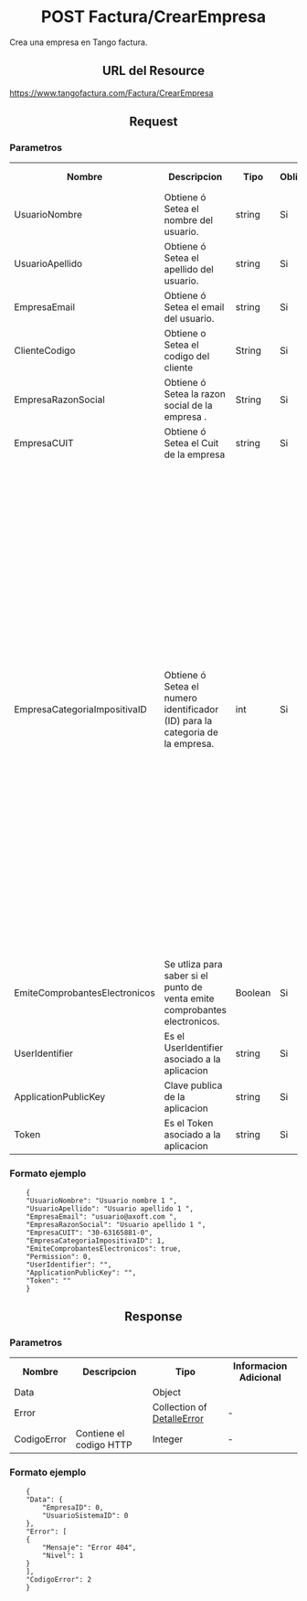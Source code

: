 <h1 align="center">POST Factura/CrearEmpresa</h1>

Crea una empresa en Tango factura.

<h2 align="center">URL del Resource</h2>

https://www.tangofactura.com/Factura/CrearEmpresa

<h2 align="center">Request</h2>

<h3>Parametros</h3>
<table style="width:100%;">
<tr>
    <th>Nombre</th>
    <th>Descripcion</th>
    <th>Tipo</th>
    <th>Obligatorio</th>
    <th>Informacion Adicional</th>
</tr>
<tr>
    <td>UsuarioNombre</td>
    <td>Obtiene ó Setea el nombre del usuario.</td>
    <td>string</td>
    <td>Si</td>
    <td></td>
</tr>
<tr>
    <td>UsuarioApellido</td>
    <td>Obtiene ó Setea el apellido del usuario.</td>
    <td>string</td>
    <td>Si</td>
    <td></td>
</tr>
<tr>
    <td>EmpresaEmail</td>
    <td>Obtiene ó Setea el email del usuario.</td>
    <td>string</td>
    <td>Si</td>
    <td></td>
</tr>
<tr>
    <td>ClienteCodigo</td>
    <td>Obtiene o Setea el codigo del cliente</td>
    <td>String</td>
    <td>Si</td>
    <td>Longitud máxima: 10 caracteres.</td>
</tr>
<tr>
    <td>EmpresaRazonSocial</td>
    <td>Obtiene ó Setea la razon social de la empresa .</td>
    <td>String</td>
    <td>Si</td>
    <td>-</td>
</tr>
<tr>
    <td>EmpresaCUIT</td>
    <td>Obtiene ó Setea el Cuit de la empresa</td>
    <td>string</td>
    <td>Si</td>
    <td></td>
</tr>
<tr>
    <td>EmpresaCategoriaImpositivaID</td>
    <td>Obtiene ó Setea el numero identificador (ID) para la categoria de la empresa.</td>
    <td>int</td>
    <td>Si</td>
    <td>Valores posibles: <br>1: IVA Responsable Inscripto<br>2: IVA Responsable no Inscripto<br>3: IVA no Responsable<br>4: IVA Sujeto Exento<br>5: Consumidor Final<br>6: Responsable Monotributo<br>7: Sujeto no Categorizado<br>8: Proveedor del Exterior<br>9: Cliente del Exterior<br>10: IVA Liberado – Ley Nº 19.640<br>11: IVA Responsable Inscripto – Agente de Percepción<br>12: Pequeño Contribuyente Eventual<br>13: Monotributista Social<br>14: Pequeño Contribuyente Eventual Social</td>
</tr>
<tr>
    <td>EmiteComprobantesElectronicos</td>
    <td>Se utliza para saber si el punto de venta emite comprobantes electronicos.</td>
    <td>Boolean</td>
    <td>Si</td>
    <td>-</td>
</tr>
<tr>
    <td>UserIdentifier</td>
    <td>Es el UserIdentifier asociado a la aplicacion</td>
    <td>string</td>
    <td>Si</td>
    <td>-</td>
</tr>
<tr>
    <td>ApplicationPublicKey</td>
    <td>Clave publica de la aplicacion</td>
    <td>string</td>
    <td>Si</td>
    <td>-</td>
</tr>
<tr>
    <td>Token</td>
    <td>Es el Token asociado a la aplicacion</td>
    <td>string</td>
    <td>Si</td>
    <td>-</td>
</tr>

</table>

<h3>Formato ejemplo</h3>

```
    {
    "UsuarioNombre": "Usuario nombre 1 ",
    "UsuarioApellido": "Usuario apellido 1 ",
    "EmpresaEmail": "usuario@axoft.com ",
    "EmpresaRazonSocial": "Usuario apellido 1 ",
    "EmpresaCUIT": "30-63165881-0",
    "EmpresaCategoriaImpositivaID": 1,
    "EmiteComprobantesElectronicos": true,
    "Permission": 0,
    "UserIdentifier": "",
    "ApplicationPublicKey": "",
    "Token": ""
    }
```

<h2 align="center">Response</h2>
<h3>Parametros</h3>
<table style="width: 100%;">
    <tr>
        <th>Nombre</th>
        <th>Descripcion</th>
        <th>Tipo</th>
        <th>Informacion Adicional</th>
    </tr>
    <tr>
        <td>Data</td>
        <td></td>
        <td>Object</td>
        <td></td>
    </tr>
    <tr>
        <td>Error</td>
        <td></td>
        <td>Collection of <a href="/Guias/Tipos de datos/DetalleError.md">DetalleError</a></td>
        <td>-</td>
    </tr>
    <tr>
        <td>CodigoError</td>
        <td>Contiene el codigo HTTP</td>
        <td>Integer</td>
        <td>-</td>
    </tr>
</table>
<h3>Formato ejemplo</h3>

```
    {
    "Data": {
        "EmpresaID": 0,
        "UsuarioSistemaID": 0
    },
    "Error": [
    {
        "Mensaje": "Error 404",
        "Nivel": 1
    }
    ],
    "CodigoError": 2
    }
```